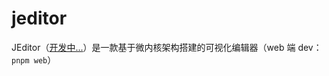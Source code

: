 # jeditor

JEditor（[开发中...](https://github.com/users/jaylenchan/projects/2/views/1)）是一款基于微内核架构搭建的可视化编辑器（web 端 dev：`pnpm web`）
